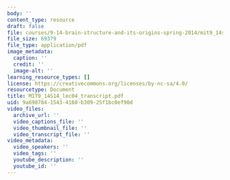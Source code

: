 ```yaml
---
body: ''
content_type: resource
draft: false
file: courses/9-14-brain-structure-and-its-origins-spring-2014/mit9_14s14_lec04_transcript.pdf
file_size: 69379
file_type: application/pdf
image_metadata:
  caption: ''
  credit: ''
  image-alt: ''
learning_resource_types: []
license: https://creativecommons.org/licenses/by-nc-sa/4.0/
resourcetype: Document
title: MIT9_14S14_lec04_transcript.pdf
uid: 9a698784-1543-4160-b309-25f1bc0ef90d
video_files:
  archive_url: ''
  video_captions_file: ''
  video_thumbnail_file: ''
  video_transcript_file: ''
video_metadata:
  video_speakers: ''
  video_tags: ''
  youtube_description: ''
  youtube_id: ''
---
```

